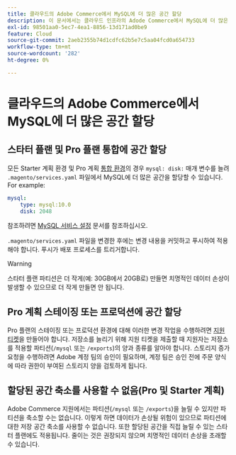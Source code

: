 ```yaml
---
title: 클라우드의 Adobe Commerce에서 MySQL에 더 많은 공간 할당
description: 이 문서에서는 클라우드 인프라의 Adode Commerce에서 MySQL에 더 많은 공간을 할당하는 방법에 대한 지침을 제공합니다.
exl-id: 98501aa0-5ec7-4ea1-8856-13d171ad0be9
feature: Cloud
source-git-commit: 2aeb2355b74d1cdfc62b5e7c5aa04fcd0a654733
workflow-type: tm+mt
source-wordcount: '282'
ht-degree: 0%

---
```


# 클라우드의 Adobe Commerce에서 MySQL에 더 많은 공간 할당


## 스타터 플랜 및 Pro 플랜 통합에 공간 할당

모든 Starter 계획 환경 및 Pro 계획 [통합 환경](/help/announcements/adobe-commerce-announcements/integration-environment-enhancement-request-pro-and-starter.md)의 경우 `mysql: disk:` 매개 변수를 늘려 `.magento/services.yaml` 파일에서 MySQL에 더 많은 공간을 할당할 수 있습니다. For example:

```yaml
mysql:
    type: mysql:10.0
    disk: 2048
```

참조하려면 [MySQL 서비스 설정](https://experienceleague.adobe.com/ko/docs/commerce-cloud-service/user-guide/configure/service/mysql) 문서를 참조하십시오.

`.magento/services.yaml` 파일을 변경한 후에는 변경 내용을 커밋하고 푸시하여 적용해야 합니다. 푸시가 배포 프로세스를 트리거합니다.

>[!WARNING]
>
>스타터 플랜 파티션은 더 작게(예: 30GB에서 20GB로) 만들면 치명적인 데이터 손상이 발생할 수 있으므로 더 작게 만들면 안 됩니다.

## Pro 계획 스테이징 또는 프로덕션에 공간 할당

Pro 플랜의 스테이징 또는 프로덕션 환경에 대해 이러한 변경 작업을 수행하려면 [지원 티켓](/help/help-center-guide/help-center/magento-help-center-user-guide.md#merchant-not-displayed)을 만들어야 합니다. 저장소를 늘리기 위해 지원 티켓을 제출할 때 지원자는 저장소를 적용할 파티션(`/mysql` 또는 `/exports`)의 양과 종류를 알아야 합니다. 스토리지 증가 요청을 수행하려면 Adobe 계정 팀의 승인이 필요하며, 계정 팀은 승인 전에 주문 양식에 따라 권한이 부여된 스토리지 양을 검토하게 됩니다.

## 할당된 공간 축소를 사용할 수 없음(Pro 및 Starter 계획)

Adobe Commerce 지원에서는 파티션(`/mysql` 또는 `/exports`)을 늘릴 수 있지만 파티션을 축소할 수는 없습니다. 이렇게 하면 데이터가 손상될 위험이 있으므로 파티션에 대한 저장 공간 축소를 사용할 수 없습니다.
또한 할당된 공간을 직접 늘릴 수 있는 스타터 플랜에도 적용됩니다. 줄이는 것은 권장되지 않으며 치명적인 데이터 손상을 초래할 수 있습니다.
